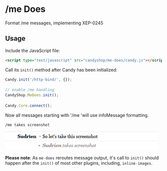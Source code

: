 # /me Does

Format /me messages, implementing XEP-0245

## Usage
Include the JavaScript file:

```HTML
<script type="text/javascript" src="candyshop/me-does/candy.js"></script>
```

Call its `init()` method after Candy has been initialized:

```javascript
Candy.init('/http-bind/', {});

// enable /me handling
CandyShop.MeDoes.init();

Candy.Core.connect();
```

Now all messages starting with '/me 'will use infoMessage formatting.

```
/me takes screenshot
```

![Color Picker](me-does-screenshot.png)

**Please note**: As `me-does` reroutes message output, it's call to `init()` should happen after the `init()` of most other plugins, including, `inline-images`. 
